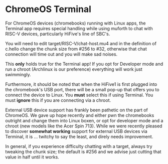 # ChromeOS Terminal

For ChromeOS devices (chromebooks) running with Linux apps, the Terminal app
requires special handling while using muforth to chat with RISC-V
devices, particularly HiFive's line of SBC's.

You will need to edit target/RISC-V/chat-host.mu4 and in the definition of 
c.hello change the chunk size from #256 to #32, otherwise that chat connection
will time out and you will make sad noises.

This **only** holds true for the Terminal app! If you opt for Developer mode and run
a chroot (Archlinux is our preference) everything will work just swimmingly.

Furthermore, it should be noted that when the HiFive1 is first plugged into the 
chromebook's USB port, there will be a small pop-up that offers you to connect the
device to Linux. You **must** select this if using Terminal.  You must **ignore** this
if you are connecting via a chroot.

External USB device support has frankly been pathetic on the part of ChromeOS.  We gave
up hope recently and either pwn the chromebooks outright and change them into Linux boxen,
or opt for developer mode and a chroot (new models like the Acer Spin 713).  While we
were recently pleased to discover **somewhat working** support for external USB devices via
Terminal, it is ... twitchy to say the least, and direly needs improvement.

In general, if you experience difficulty chatting with a target, always try tweaking the
chunk size; the default is #256 and we advise just cutting that value in half until it works.
